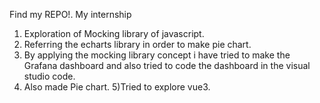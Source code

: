 Find my REPO!.
My internship
1) Exploration of Mocking library of javascript.
2) Referring the echarts library in order to make pie chart. 
3) By applying the mocking library concept i have tried to make the Grafana dashboard
and also tried to code the dashboard in the visual studio code.
4) Also made Pie chart.
5)Tried to explore vue3. 

